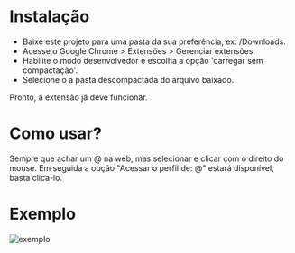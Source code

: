 # Instalação
 - Baixe este projeto para uma pasta da sua preferência, ex: /Downloads.
 - Acesse o Google Chrome > Extensões > Gerenciar extensões.
 - Habilite o modo desenvolvedor e escolha a opção 'carregar sem compactação'.
 - Selecione o a pasta descompactada do arquivo baixado.

 Pronto, a extensão já deve funcionar.

# Como usar? 
Sempre que achar um @ na web, mas selecionar e clicar com o direito do mouse.
Em seguida a opção "Acessar o perfil de: @" estará disponível, basta clica-lo.

# Exemplo
![exemplo](https://i.ibb.co/C6bwhC2/Screenshot-20210830-140439.png)

